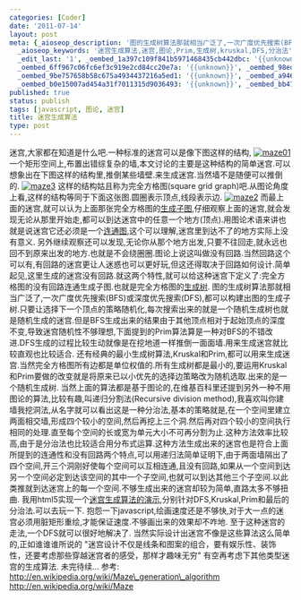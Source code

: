 ```yaml
---
categories: [Coder]
date: '2011-07-14'
layout: post
meta: {_aioseop_description: '图的生成树算法那就相当广泛了,一次广度优先搜索(BFS)或深度优先搜索(DFS),都可以构建出图的生成子树.只要让选择下一个节点的策略随机化,每次搜索出来的就是一个随机生成树也就是随机生成的迷宫.但是BFS生成出来的结果由于其他节点相对于起始节点的深度不变,导致迷宫随机性不够理想,下面提到的Prim算法算是一种对BFS的不错改进.DFS生成的过程比较生动就像是在挖地道一样推倒一面面墙.用来生成迷宫就比较直观也比较适合.',
  _aioseop_keywords: '迷宫生成算法,迷宫,图论,Prim,生成树,kruskal,DFS,分治法', _aioseop_title: 迷宫生成算法,
  _edit_last: '1', _oembed_1a397c109f841b5971468435cb442dbc: '{{unknown}}', _oembed_395d9ab284e506f84a4e31fa318b8b81: '{{unknown}}',
  _oembed_6ff967c06fc6ef3c919e2cd84cc20e7a: '{{unknown}}', _oembed_98ed83789e396f86625337503a7171d8: '{{unknown}}',
  _oembed_9be757658b58c675a4934437216a5ed1: '{{unknown}}', _oembed_a9466b9d61b91e3f0fcf26adaeca1abb: '{{unknown}}',
  _oembed_b0e15007ad454a31f7011315d9036493: '{{unknown}}', _oembed_bb47c31475c4cdc612e4e8f662c6f6de: '{{unknown}}'}
published: true
status: publish
tags: [javascript, 图论, 迷宫]
title: 迷宫生成算法
type: post
---
```

迷宫,大家都在知道是什么吧.一种标准的迷宫可以是像下图这样的结构,
[![](http://dourok.info/wp-content/uploads/2011/07/maze01.png "maze01")](http://dourok.info/wp-content/uploads/2011/07/maze01.png)
一个矩形空间上,布置出错综复杂的墙,本文讨论的主要是这种结构的简单迷宫.可以想象出在下图这样的结构里,推倒某些墙壁.来生成迷宫.当然墙不是随便可以推倒的.
[![](http://dourok.info/wp-content/uploads/2011/07/maze3.png "maze3")](http://dourok.info/wp-content/uploads/2011/07/maze3.png)
这样的结构姑且称为完全方格图(square grid
graph)吧.从图论角度上看,这样的结构等同于下面这张图.圆圈表示顶点,线段表示边.
[![](http://dourok.info/wp-content/uploads/2011/07/maze2.png "maze2")](http://dourok.info/wp-content/uploads/2011/07/maze2.png)
而最上面的迷宫,就可以认为上面那张完全方格图的[生成子图](http://zh.wikipedia.org/wiki/%E5%9B%BE#.E5.9F.BA.E6.9C.AC.E6.9C.AF.E8.AF.AD),仔细观察上面的迷宫,就会发现无论从那里开始走,都可以到达迷宫中的任意一个地方(顶点).用图论术语来讲也就是说迷宫它还必须是一个[连通图](http://zh.wikipedia.org/wiki/%E8%BF%9E%E9%80%9A%E5%9B%BE),这个可以理解,迷宫里到达不了的地方实际上没有意义.
另外继续观察还可以发现,无论你从那个地方出发,只要不往回走,就永远也回不到原来出发的地方.也就是不会绕圈圈.图论上说这叫做没有回路.当然回路这个可以有,有回路的迷宫更让人迷惑也可以更好玩,但这还得取决于回路如何设计.简单起见,这里生成的迷宫没有回路.就这两个特性,就可以给这种迷宫下定义了:完全方格图的没有回路连通生成子图.也就是完全方格图的[生成树](http://zh.wikipedia.org/zh-cn/%E6%A0%91_(%E5%9B%BE%E8%AE%BA)#.E5.AE.9A.E4.B9.89).
图的生成树算法那就相当广泛了,一次广度优先搜索(BFS)或深度优先搜索(DFS),都可以构建出图的生成子树.只要让选择下一个顶点的策略随机化,每次搜索出来的就是一个随机生成树也就是随机生成的迷宫.但是BFS生成出来的结果由于其他顶点相对于起始顶点的深度不变,导致迷宫随机性不够理想,下面提到的Prim算法算是一种对BFS的不错改进.DFS生成的过程比较生动就像是在挖地道一样推倒一面面墙.用来生成迷宫就比较直观也比较适合.
还有经典的最小生成树算法,Kruskal和Prim,都可以用来生成迷宫.当然完全方格图所有边都是单位权值的.所有生成树都是最小的,要运用Kruskal和Prim要做的改变就是将原来已以小优先的选择边策略改为随机选取.出来的是一个随机生成树.
当然上面的算法都是基于图论的,在维基百科里还提到另外一种不用图论的算法,比较有趣,叫递归分割法(Recursive
division
method),我喜欢叫你建墙我挖洞法,从名字就可以看出这是一种分治法,基本的策略就是,在一个空间里建立两面相交墙,形成四个较小的空间,然后再挖上三个洞.然后再对四个较小的空间执行相同的处理.直至每个空间的长或宽为单元大小不可再分割为止.这种方法效率比较高,由于是分治法也比较适合用分布式运算.这种方法生成出来的迷宫也是符合上面所提到的连通性和没有回路两个特点,可以用递归法简单证明下,由于两面墙隔出了四个空间,开三个洞刚好使每个空间可以互相连通,且没有回路,如果从一个空间到达另一个空间必定到达该空间的其中一个子空间,也就可以到达其他三个子空间.以此类推就到达迷宫上的每一个空间.不够生成出来的迷宫却较为简单,直路太多不够扭曲.
我用html5实现一个[迷宫生成算法的演示](http://tools.dourok.info/mazegame/mazegame.html),分别针对DFS,Kruskal,Prim和最后的分治法.可以去玩一下.
抱怨一下javascript,绘画速度还是不够快,对于大一点的迷宫必须用脏矩形重绘,才能保证速度.不够画出来的效果却不咋地.
至于这种迷宫的走法,一个DFS就可以很好地解决了.
当然实际设计出迷宫不像是这些算法这么简单的,正如谁谁谁所说的
"迷宫设计不仅是线条和图案的组合，要有娱乐性、装饰性，还要考虑那些穿越迷宫者的感受，那样才趣味无穷"
有空再考虑下其他类型迷宫的生成算法. 未完待续... 参考:
http://en.wikipedia.org/wiki/Maze\_generation\_algorithm
http://en.wikipedia.org/wiki/Maze

